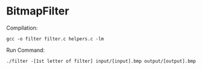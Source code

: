 # BitmapFilter

Compilation:

```
gcc -o filter filter.c helpers.c -lm
```
Run Command:

```
./filter -[1st letter of filter] input/[input].bmp output/[output].bmp
```
